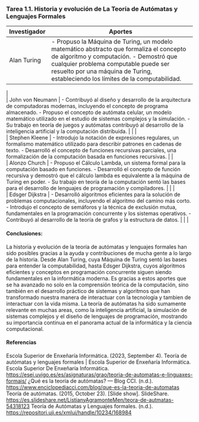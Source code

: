 ### Tarea 1.1. Historia y evolución de La Teoría de Autómatas y Lenguajes Formales

| Investigador      | Aportes                                                                                                                                                                  |
|-------------------|--------------------------------------------------------------------------------------------------------------------------------------------------------------------------|
| Alan Turing       | - Propuso la Máquina de Turing, un modelo matemático abstracto que formaliza el concepto de algoritmo y computación.       - Demostró que cualquier problema computable puede ser resuelto por una máquina de Turing, estableciendo los límites de la computabilidad.                                                        
|                   
| John von Neumann  | - Contribuyó al diseño y desarrollo de la arquitectura de computadoras modernas, incluyendo el concepto de programa almacenado.         - Propuso el concepto de autómata celular, un modelo matemático utilizado en el estudio de sistemas complejos y la simulación.       - Su trabajo en teoría de juegos y autómatas contribuyó al desarrollo de la inteligencia artificial y la computación distribuida.                                                     |
|                   |                                     
| Stephen Kleene    | - Introdujo la notación de expresiones regulares, un formalismo matemático utilizado para describir patrones en cadenas de texto.               - Desarrolló el concepto de funciones recursivas parciales, una formalización de la computación basada en funciones recursivas.                                         |
|                  
| Alonzo Church    | - Propuso el Cálculo Lambda, un sistema formal para la computación basado en funciones.       - Desarrolló el concepto de función recursiva y demostró que el cálculo lambda es equivalente a la máquina de Turing en poder.               - Su trabajo en teoría de la computación sentó las bases para el desarrollo de lenguajes de programación y compiladores.                                                                                               |
|                  |               
| Edsger Dijkstra  | - Desarrolló algoritmos eficientes para la solución de problemas computacionales, incluyendo el algoritmo del camino más corto.                                   - Introdujo el concepto de semáforos y la técnica de exclusión mutua, fundamentales en la programación concurrente y los sistemas operativos.         - Contribuyó al desarrollo de la teoría de grafos y la estructura de datos.                        |
|                  |                     
#### Conclusiones:

La historia y evolución de la teoría de autómatas y lenguajes formales han sido posibles gracias a la ayuda y contribuciones de mucha gente a lo largo de la historia. Desde Alan Turing, cuya Máquina de Turing sentó las bases para entender la computabilidad, hasta Edsger Dijkstra, cuyos algoritmos eficientes y conceptos en programación concurrente siguen siendo fundamentales en la informática moderna. Es gracias a estos aportes que se ha avanzado no solo en la comprensión teórica de la computación, sino también en el desarrollo práctico de sistemas y algoritmos que han transformado nuestra manera de interactuar con la tecnología y tambien de interactuar con la vida misma. La teoría de autómatas ha sido sumamente relevante en muchas areas, como la inteligencia artificial, la simulación de sistemas complejos y el diseño de lenguajes de programación, mostrando su importancia continua en el panorama actual de la informática y la ciencia computacional.

#### Referencias 

Escola Superior de Enxeñaría Informática. (2023, September 4). Teoría de autómatas y lenguajes formales | Escola Superior de Enxeñaría Informática. Escola Superior De Enxeñaría Informática. https://esei.uvigo.es/es/asignaturas/grao/teoria-de-automatas-e-linguaxes-formais/ ¿Qué es la teoría de autómatas? — Blog CCI. (n.d.). https://www.enciclopediacci.com/blog/que-es-la-teoria-de-automatas Teoría de autómatas. (2015, October 23). [Slide show]. SlideShare. https://es.slideshare.net/ListianyAgramonteMen/teora-de-autmatas-54318123 Teoría de Autómatas y Lenguajes formales. (n.d.). https://repositori.uji.es/xmlui/handle/10234/168984